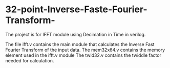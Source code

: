 # 32-point-Inverse-Faste-Fourier-Transform-
The project is for IFFT module using Decimation in Time in verilog.

The file ifft.v contains the main module that calculates the Inverse Fast Fourier Transform of the input data.
The mem32x64.v contains the memory element used in the ifft.v module
The twid32.v contains the twiddle factor needed for calculation.
